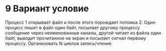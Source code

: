 # 9 Вариант условие
Процесс 1 открывает файл и после этого порождает потомка 2. Один процесс пишет в файл один байт, посылает другому процессу сообщение через неименованные каналы, другой читает из файла один байт, выводит прочитанное на экран и посылает сигнал первому процессу. Организовать N циклов запись/чтение.